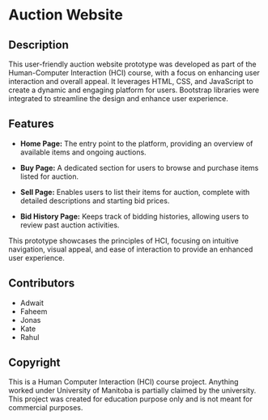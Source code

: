 # Auction Website

## Description

This user-friendly auction website prototype was developed as part of the Human-Computer Interaction (HCI) course, with a focus on enhancing user interaction and overall appeal. It leverages HTML, CSS, and JavaScript to create a dynamic and engaging platform for users. Bootstrap libraries were integrated to streamline the design and enhance user experience.

## Features

- **Home Page:** The entry point to the platform, providing an overview of available items and ongoing auctions.

- **Buy Page:** A dedicated section for users to browse and purchase items listed for auction.

- **Sell Page:** Enables users to list their items for auction, complete with detailed descriptions and starting bid prices.

- **Bid History Page:** Keeps track of bidding histories, allowing users to review past auction activities.

This prototype showcases the principles of HCI, focusing on intuitive navigation, visual appeal, and ease of interaction to provide an enhanced user experience.

## Contributors

- Adwait
- Faheem
- Jonas
- Kate
- Rahul

## Copyright

This is a Human Computer Interaction (HCI) course project. Anything worked under University of Manitoba is partially claimed by the university. This project was created for education purpose only and is not meant for commercial purposes.
